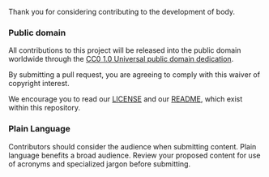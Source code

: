 Thank you for considering contributing to the development of body.

### Public domain

All contributions to this project will be released into the public domain worldwide through the [CC0 1.0 Universal public domain dedication](https://creativecommons.org/publicdomain/zero/1.0/).

By submitting a pull request, you are agreeing to comply with this waiver of copyright interest.

We encourage you to read our [LICENSE](LICENSE.md) and our [README](README.md), which exist within this repository.

### Plain Language

Contributors should consider the audience when submitting content. Plain language benefits a broad audience. Review your proposed content for use of acronyms and specialized jargon before submitting.

<!-- ### How to Contribute

For detailed instructions on how to contribute, visit the [Contributing page here:](https://arch.idmanagement.gov/contribute/)
 -->
